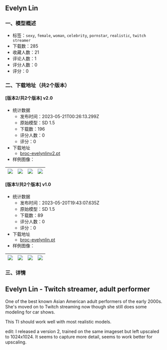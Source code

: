 ## Evelyn Lin
### 一、模型概述

- 标签：`sexy`, `female`, `woman`, `celebrity`, `pornstar`, `realistic`, `twitch streamer`
- 下载数：285
- 收藏人数：21
- 评论人数：1
- 评分人数：0
- 评分：0

### 二、下载地址（共2个版本）

#### [版本2/共2个版本] v2.0

- 统计数据
  - 发布时间：2023-05-21T00:26:13.299Z
  - 原始模型：SD 1.5
  - 下载数：196
  - 评分人数：0
  - 评分：0
- 下载地址
  - [broc-evelynlinv2.pt](https://civitai.com/api/download/models/76193)
- 样例图像：

| <img src="https://image.civitai.com/xG1nkqKTMzGDvpLrqFT7WA/f31255f8-0dd2-4af7-99d6-c73b9bf2236a/width=450/852571.jpeg" /> | <img src="https://image.civitai.com/xG1nkqKTMzGDvpLrqFT7WA/5dbe27be-344b-4f66-8c32-2212eecc6b20/width=450/852569.jpeg" /> | <img src="https://image.civitai.com/xG1nkqKTMzGDvpLrqFT7WA/209bc20a-8bcb-43f1-a8a2-1ba38629fe01/width=450/852572.jpeg" /> | <img src="https://image.civitai.com/xG1nkqKTMzGDvpLrqFT7WA/d3d99471-c910-41ad-8429-0d0285de32bd/width=450/852567.jpeg" /> |
| ---- | ---- | ---- | ---- |

#### [版本1/共2个版本] v1.0

- 统计数据
  - 发布时间：2023-05-20T19:43:07.635Z
  - 原始模型：SD 1.5
  - 下载数：89
  - 评分人数：0
  - 评分：0
- 下载地址
  - [broc-evelynlin.pt](https://civitai.com/api/download/models/75156)
- 样例图像：

| <img src="https://image.civitai.com/xG1nkqKTMzGDvpLrqFT7WA/396ab804-492b-4ae9-9aa1-32d81ffd6902/width=450/840052.jpeg" /> | <img src="https://image.civitai.com/xG1nkqKTMzGDvpLrqFT7WA/6ccb186b-cdc1-4946-9b3d-080e25950aad/width=450/841021.jpeg" /> | <img src="https://image.civitai.com/xG1nkqKTMzGDvpLrqFT7WA/717ef7d9-51a3-48ae-9344-b435ec415cc6/width=450/841063.jpeg" /> | <img src="https://image.civitai.com/xG1nkqKTMzGDvpLrqFT7WA/3e50e3c6-34f7-45c8-a031-ae0f201ff1aa/width=450/840058.jpeg" /> |
| ---- | ---- | ---- | ---- |


### 三、详情
<h2>Evelyn Lin - Twitch streamer, adult performer</h2><p>One of the best known Asian American adult performers of the early 2000s. She's moved on to Twitch streaming now though she still does some modeling for car shows.</p><p></p><p>This TI should work well with most realistic models.</p><p></p><p>edit: I released a version 2, trained on the same imageset but left upscaled to 1024x1024. It seems to capture more detail, seems to work better for upscaling.</p><p></p>